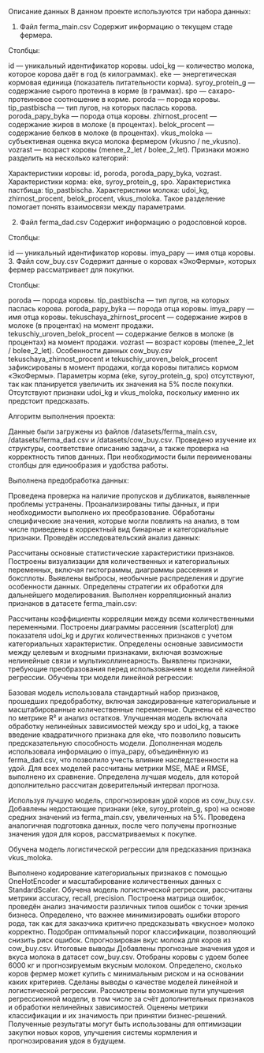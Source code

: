 Описание данных
В данном проекте используются три набора данных:

1. Файл ferma_main.csv
Содержит информацию о текущем стаде фермера.

Столбцы:

id — уникальный идентификатор коровы.
udoi_kg — количество молока, которое корова даёт в год (в килограммах).
eke — энергетическая кормовая единица (показатель питательности корма).
syroy_protein_g — содержание сырого протеина в корме (в граммах).
spo — сахаро-протеиновое соотношение в корме.
poroda — порода коровы.
tip_pastbischa — тип лугов, на которых паслась корова.
poroda_papy_byka — порода отца коровы.
zhirnost_procent — содержание жиров в молоке (в процентах).
belok_procent — содержание белков в молоке (в процентах).
vkus_moloka — субъективная оценка вкуса молока фермером (vkusno / ne_vkusno).
vozrast — возраст коровы (menee_2_let / bolee_2_let).
Признаки можно разделить на несколько категорий:

Характеристики коровы: id, poroda, poroda_papy_byka, vozrast.
Характеристики корма: eke, syroy_protein_g, spo.
Характеристика пастбища: tip_pastbischa.
Характеристики молока: udoi_kg, zhirnost_procent, belok_procent, vkus_moloka.
Такое разделение помогает понять взаимосвязи между параметрами.

2. Файл ferma_dad.csv
Содержит информацию о родословной коров.

Столбцы:

id — уникальный идентификатор коровы.
imya_papy — имя отца коровы.
3. Файл cow_buy.csv
Содержит данные о коровах «ЭкоФермы», которых фермер рассматривает для покупки.

Столбцы:

poroda — порода коровы.
tip_pastbischa — тип лугов, на которых паслась корова.
poroda_papy_byka — порода отца коровы.
imya_papy — имя отца коровы.
tekuschaya_zhirnost_procent — содержание жиров в молоке (в процентах) на момент продажи.
tekuschiy_uroven_belok_procent — содержание белков в молоке (в процентах) на момент продажи.
vozrast — возраст коровы (menee_2_let / bolee_2_let).
Особенности данных cow_buy.csv
tekuschaya_zhirnost_procent и tekuschiy_uroven_belok_procent зафиксированы в момент продажи, когда коровы питались кормом «ЭкоФермы».
Параметры корма (eke, syroy_protein_g, spo) отсутствуют, так как планируется увеличить их значения на 5% после покупки.
Отсутствуют признаки udoi_kg и vkus_moloka, поскольку именно их предстоит предсказать.


Алгоритм выполнения проекта:  


Данные были загружены из файлов /datasets/ferma_main.csv, /datasets/ferma_dad.csv и /datasets/cow_buy.csv. Проведено изучение их структуры, соответствие описанию задачи, а также проверка на корректность типов данных. При необходимости были переименованы столбцы для единообразия и удобства работы.

Выполнена предобработка данных:

Проведена проверка на наличие пропусков и дубликатов, выявленные проблемы устранены.
Проанализированы типы данных, и при необходимости выполнено их преобразование.
Обработаны специфические значения, которые могли повлиять на анализ, в том числе приведены в корректный вид бинарные и категориальные признаки.
Проведён исследовательский анализ данных:

Рассчитаны основные статистические характеристики признаков.
Построены визуализации для количественных и категориальных переменных, включая гистограммы, диаграммы рассеяния и боксплоты.
Выявлены выбросы, необычные распределения и другие особенности данных. Определены стратегии их обработки для дальнейшего моделирования.
Выполнен корреляционный анализ признаков в датасете ferma_main.csv:

Рассчитаны коэффициенты корреляции между всеми количественными переменными.
Построены диаграммы рассеяния (scatterplot) для показателя udoi_kg и других количественных признаков с учетом категориальных характеристик.
Определены основные зависимости между целевым и входными признаками, включая возможные нелинейные связи и мультиколлинеарность.
Выявлены признаки, требующие преобразования перед использованием в модели линейной регрессии.
Обучены три модели линейной регрессии:

Базовая модель использовала стандартный набор признаков, прошедших предобработку, включая закодированные категориальные и масштабированные количественные переменные. Оценены её качество по метрике R² и анализ остатков.
Улучшенная модель включала обработку нелинейных зависимостей между spo и udoi_kg, а также введение квадратичного признака для eke, что позволило повысить предсказательную способность модели.
Дополненная модель использовала информацию о imya_papy, объединённую из ferma_dad.csv, что позволило учесть влияние наследственности на удой.
Для всех моделей рассчитаны метрики MSE, MAE и RMSE, выполнено их сравнение. Определена лучшая модель, для которой дополнительно рассчитан доверительный интервал прогноза.

Используя лучшую модель, спрогнозирован удой коров из cow_buy.csv. Добавлены недостающие признаки (eke, syroy_protein_g, spo) на основе средних значений из ferma_main.csv, увеличенных на 5%. Проведена аналогичная подготовка данных, после чего получены прогнозные значения удоя для коров, рассматриваемых к покупке.

Обучена модель логистической регрессии для предсказания признака vkus_moloka.

Выполнено кодирование категориальных признаков с помощью OneHotEncoder и масштабирование количественных данных с StandardScaler.
Обучена модель логистической регрессии, рассчитаны метрики accuracy, recall, precision.
Построена матрица ошибок, проведён анализ значимости различных типов ошибок с точки зрения бизнеса.
Определено, что важнее минимизировать ошибки второго рода, так как для заказчика критично предсказывать «вкусное» молоко корректно.
Подобран оптимальный порог классификации, позволяющий снизить риск ошибок.
Спрогнозирован вкус молока для коров из cow_buy.csv.
Итоговые выводы
Добавлены прогнозные значения удоя и вкуса молока в датасет cow_buy.csv.
Отобраны коровы с удоем более 6000 кг и прогнозируемым вкусным молоком.
Определено, сколько коров фермер может купить с минимальным риском и на основании каких критериев.
Сделаны выводы о качестве моделей линейной и логистической регрессии.
Рассмотрены возможные пути улучшения регрессионной модели, в том числе за счёт дополнительных признаков и обработки нелинейных зависимостей.
Оценены метрики классификации и их значимость при принятии бизнес-решений.
Полученные результаты могут быть использованы для оптимизации закупки новых коров, улучшения системы кормления и прогнозирования удоя в будущем.

